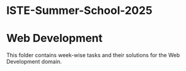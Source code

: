 # ISTE-Summer-School-2025
# Web Development

This folder contains week-wise tasks and their solutions for the Web Development domain.